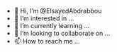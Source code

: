 - 👋 Hi, I’m @ElsayedAbdrabbou
- 👀 I’m interested in ...
- 🌱 I’m currently learning ...
- 💞️ I’m looking to collaborate on ...
- 📫 How to reach me ...

<!---
ElsayedAbdrabbou/ElsayedAbdrabbou is a ✨ special ✨ repository because its `README.md` (this file) appears on your GitHub profile.
You can click the Preview link to take a look at your changes.
--->
